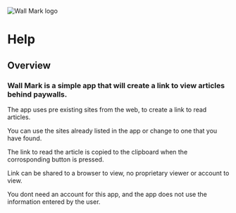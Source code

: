 ![Wall Mark logo](https://github.com/KaiKai7/Wall-Mark/assets/87836320/9e52495f-acba-4cc5-b791-1731f116fa58)

#    Help
## Overview
###  Wall Mark is a simple app that will create a link to view articles behind paywalls.

The app uses pre existing sites from the web, to create a link to read articles.

You can use the sites already listed in the app or change to one that you have found.

The link to read the article is copied to the clipboard when the corrosponding button is pressed.

Link can be shared to a browser to view, no proprietary viewer or account to view.

You dont need an account for this app, and the app does not use the information entered by the user.




